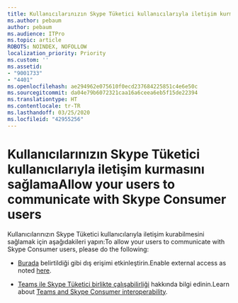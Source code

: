 ```yaml
---
title: Kullanıcılarınızın Skype Tüketici kullanıcılarıyla iletişim kurmasını sağlama
ms.author: pebaum
author: pebaum
ms.audience: ITPro
ms.topic: article
ROBOTS: NOINDEX, NOFOLLOW
localization_priority: Priority
ms.custom: ''
ms.assetid:
- "9001733"
- "4401"
ms.openlocfilehash: ae294962e075610f0ecd237684225851c4e6e50c
ms.sourcegitcommit: da04e79b6072321caa16a6ceea6eb5f15de22394
ms.translationtype: HT
ms.contentlocale: tr-TR
ms.lasthandoff: 03/25/2020
ms.locfileid: "42955256"
---
```

# <a name="allow-your-users-to-communicate-with-skype-consumer-users"></a><span data-ttu-id="f6160-102">Kullanıcılarınızın Skype Tüketici kullanıcılarıyla iletişim kurmasını sağlama</span><span class="sxs-lookup"><span data-stu-id="f6160-102">Allow your users to communicate with Skype Consumer users</span></span>

<span data-ttu-id="f6160-103">Kullanıcılarınızın Skype Tüketici kullanıcılarıyla iletişim kurabilmesini sağlamak için aşağıdakileri yapın:</span><span class="sxs-lookup"><span data-stu-id="f6160-103">To allow your users to communicate with Skype Consumer users, please do the following:</span></span>

- <span data-ttu-id="f6160-104">[Burada](https://docs.microsoft.com/microsoftteams/manage-external-access#allow-or-block-domains) belirtildiği gibi dış erişimi etkinleştirin.</span><span class="sxs-lookup"><span data-stu-id="f6160-104">Enable external access as noted [here](https://docs.microsoft.com/microsoftteams/manage-external-access#allow-or-block-domains).</span></span>

- <span data-ttu-id="f6160-105">[Teams ile Skype Tüketici birlikte çalışabilirliği](https://docs.microsoft.com/microsoftteams/teams-skype-interop) hakkında bilgi edinin.</span><span class="sxs-lookup"><span data-stu-id="f6160-105">Learn about [Teams and Skype Consumer interoperability](https://docs.microsoft.com/microsoftteams/teams-skype-interop).</span></span>
